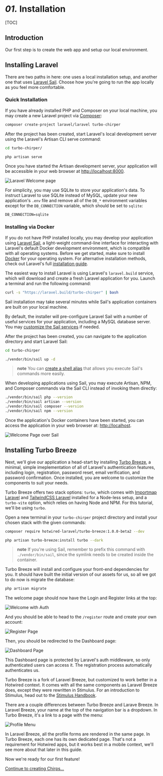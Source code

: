 # *01.* Installation

[TOC]

## Introduction

Our first step is to create the web app and setup our local environment.

## Installing Laravel

There are two paths in here: one uses a local installation setup, and another one that uses [Laravel Sail](https://laravel.com/docs/sail). Choose how you're going to run the app locally as you feel more comfortable.

### Quick Installation

If you have already installed PHP and Composer on your local machine, you may create a new Laravel project via [Composer](https://getcomposer.org/):

```bash
composer create-project laravel/laravel turbo-chirper
```

After the project has been created, start Laravel's local development server using the Laravel's Artisan CLI serve command:

```bash
cd turbo-chirper/

php artisan serve
```

Once you have started the Artisan development server, your application will be accessible in your web browser at [http://localhost:8000](http://localhost:8000).

![Laravel Welcome page](/images/welcome-page.png)

For simplicity, you may use SQLite to store your application's data. To instruct Laravel to use SQLite instead of MySQL, update your new application's `.env` file and remove all of the `DB_*` environment variables except for the `DB_CONNECTION` variable, which should be set to `sqlite`:

```env filename=".env"
DB_CONNECTION=sqlite
```

### Installing via Docker

If you do not have PHP installed locally, you may develop your application using [Laravel Sail](https://laravel.com/docs/sail), a light-weight command-line interface for interacting with Laravel's default Docker development environment, which is compatible with all operating systems. Before we get started, make sure to install [Docker](https://docs.docker.com/get-docker/) for your operating system. For alternative installation methods, check out Laravel's full [installation guide](https://laravel.com/docs/installation).

The easiest way to install Laravel is using Laravel's `laravel.build` service, which will download and create a fresh Laravel application for you. Launch a terminal and run the following command:

```bash
curl -s "https://laravel.build/turbo-chirper" | bash
```

Sail installation may take several minutes while Sail's application containers are built on your local machine.

By default, the installer will pre-configure Laravel Sail with a number of useful services for your application, including a MySQL database server. You may [customize the Sail services](https://laravel.com/docs/installation#choosing-your-sail-services) if needed.

After the project has been created, you can navigate to the application directory and start Laravel Sail:

```bash
cd turbo-chirper

./vendor/bin/sail up -d
```

> **note**
> You can [create a shell alias](https://laravel.com/docs/sail#configuring-a-shell-alias) that allows you execute Sail's commands more easily.

When developing applications using Sail, you may execute Artisan, NPM, and Composer commands via the Sail CLI instead of invoking them directly:

```bash
./vendor/bin/sail php --version
./vendor/bin/sail artisan --version
./vendor/bin/sail composer --version
./vendor/bin/sail npm --version
```

Once the application's Docker containers have been started, you can access the application in your web browser at: [http://localhost](http://localhost).

![Welcome Page over Sail](/images/sail-welcome-page.png)

## Installing Turbo Breeze

Next, we'll give our application a head-start by installing [Turbo Breeze](https://github.com/hotwired-laravel/turbo-breeze), a minimal, simple imeplementation of all of Laravel's authentication features, including login, registration, password reset, email verification, and password confirmation. Once installed, you are welcome to customize the components to suit your needs.

Turbo Breeze offers two stack options: `turbo`, which comes with [Importmap Laravel](https://github.com/tonysm/importmap-laravel) and [TailwindCSS Laravel](https://github.com/tonysm/tailwindcss-laravel) installed for a Node-less setup, and a `turbo-vite` option, which relies on having Node and NPM. For this tutorial, we'll be using `turbo`.

Open a new terminal in your `turbo-chirper` project directory and install your chosen stack with the given commands:

```bash
composer require hotwired-laravel/turbo-breeze:1.0.0-beta2 --dev

php artisan turbo-breeze:install turbo --dark
```

> **note**
> If you're using Sail, remember to prefix this command with `./vendor/bin/sail`, since the symlink needs to be created inside the container.

Turbo Breeze will install and configure your front-end dependencies for you. It should have built the initial version of our assets for us, so all we got to do now is migrate the database:

```bash
php artisan migrate
```

The welcome page should now have the Login and Register links at the top:

![Welcome with Auth](/images/install-welcome-auth.png)

And you should be able to head to the `/register` route and create your own account:

![Register Page](/images/install-register.png)

Then, you should be redirected to the Dashboard page:

![Dashboard Page](/images/install-dashboard.png)

This Dashboard page is protected by Laravel's auth middleware, so only authenticated users can access it. The registration process automatically authenticates us.

Turbo Breeze is a fork of Laravel Breeze, but customized to work better in a Hotwired context. It comes with all the same components as Laravel Breeze does, except they were rewritten in Stimulus. For an introduction to Stimulus, head out to the [Stimulus Handbook](https://stimulus.hotwired.dev/handbook/introduction).

There are a couple differences between Turbo Breeze and Larave Breeze. In Laravel Breeze, your name at the top of the navigation bar is a dropdown. In Turbo Breeze, it's a link to a page with the menu:

![Profile Menu](/images/profile-menu.png)

In Laravel Breeze, all the profile forms are rendered in the same page. In Turbo Breeze, each one has its own dedicated page. That's not a requirement for Hotwired apps, but it works best in a mobile context, we'll see more about that later in this guide.

Now we're ready for our first feature!

[Continue to creating Chirps...](/guides/creating-chirps)
